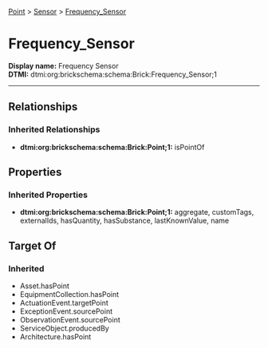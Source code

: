 [Point](../../Point.md) > [Sensor](../Sensor.md) > [Frequency_Sensor](.)
# Frequency_Sensor

**Display name:** Frequency Sensor<br />
**DTMI:** dtmi:org:brickschema:schema:Brick:Frequency_Sensor;1

---
## Relationships
### Inherited Relationships
* **dtmi:org:brickschema:schema:Brick:Point;1:** isPointOf
## Properties
### Inherited Properties
* **dtmi:org:brickschema:schema:Brick:Point;1:** aggregate, customTags, externalIds, hasQuantity, hasSubstance, lastKnownValue, name
## Target Of
### Inherited
* Asset.hasPoint
* EquipmentCollection.hasPoint
* ActuationEvent.targetPoint
* ExceptionEvent.sourcePoint
* ObservationEvent.sourcePoint
* ServiceObject.producedBy
* Architecture.hasPoint
